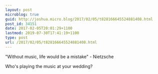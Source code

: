 ```yaml
---
layout: post
microblog: true
guid: http://joshua.micro.blog/2017/02/05/t828166645524881408.html
post_id: 34151
date: 2017-02-05T20:01:29+1100
lastmod: 2019-07-30T17:41:19+1100
type: post
url: /2017/02/05/t828166645524881408.html
---
```

"Without music, life would be a mistake" - Nietzsche

Who's playing the music at your wedding?
